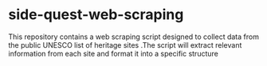 # side-quest-web-scraping
This repository contains a web scraping script designed to collect data from the public UNESCO list of heritage sites .The script will extract relevant information from each site and format it into a specific structure
